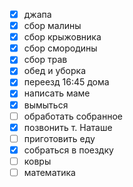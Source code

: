 - [x] джапа
- [x] сбор малины
- [x] сбор крыжовника
- [x] сбор смородины 
- [x] сбор трав
- [x] обед и уборка 
- [x] переезд 16:45 дома
- [x] написать маме
- [x] вымыться
- [ ] обработать собранное
- [x] позвонить т. Наташе
- [ ] приготовить еду 
- [x] собраться в поездку
- [ ] ковры
- [ ] математика